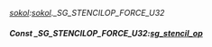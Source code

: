 _[sokol](../../modules/sokol/sokol-module.md):[sokol](../../modules/sokol/sokol-module.md).\_SG\_STENCILOP\_FORCE\_U32_
##### Const \_SG\_STENCILOP\_FORCE\_U32:[sg_stencil_op](../../modules/sokol/sokol-sg_stencil_op.md)

